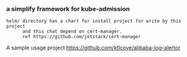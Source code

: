 ### a simplify framework for kube-admission
```
helm/ directory has a chart for install project for write by this project
      and this chat depend on cert-manager.  
      ref https://github.com/jetstack/cert-manager
```
A sample usage project https://github.com/ktlcove/alibaba-log-alertor